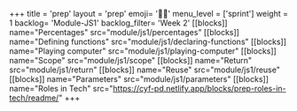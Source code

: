 +++
title = 'prep'
layout = 'prep'
emoji= '🧑🏿‍'
menu_level = ['sprint']
weight = 1
backlog= 'Module-JS1'
backlog_filter= 'Week 2'
[[blocks]]
name="Percentages"
src="module/js1/percentages"
[[blocks]]
name="Defining functions"
src="module/js1/declaring-functions"
[[blocks]]
name="Playing computer"
src="module/js1/playing-computer"
[[blocks]]
name="Scope"
src="module/js1/scope"
[[blocks]]
name="Return"
src="module/js1/return"
[[blocks]]
name="Reuse"
src="module/js1/reuse"
[[blocks]]
name="Parameters"
src="module/js1/parameters"
[[blocks]]
name="Roles in Tech"
src="https://cyf-pd.netlify.app/blocks/prep-roles-in-tech/readme/"
+++
